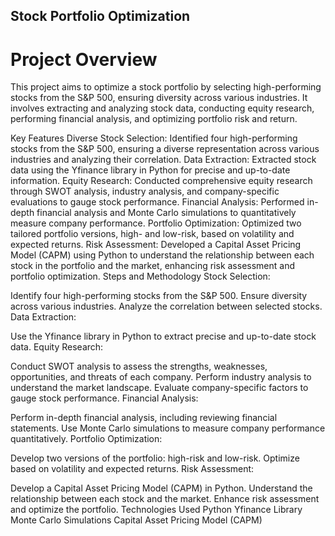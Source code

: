 ## Stock Portfolio Optimization

# Project Overview
This project aims to optimize a stock portfolio by selecting high-performing stocks from the S&P 500, ensuring diversity across various industries. It involves extracting and analyzing stock data, conducting equity research, performing financial analysis, and optimizing portfolio risk and return.

Key Features
Diverse Stock Selection: Identified four high-performing stocks from the S&P 500, ensuring a diverse representation across various industries and analyzing their correlation.
Data Extraction: Extracted stock data using the Yfinance library in Python for precise and up-to-date information.
Equity Research: Conducted comprehensive equity research through SWOT analysis, industry analysis, and company-specific evaluations to gauge stock performance.
Financial Analysis: Performed in-depth financial analysis and Monte Carlo simulations to quantitatively measure company performance.
Portfolio Optimization: Optimized two tailored portfolio versions, high- and low-risk, based on volatility and expected returns.
Risk Assessment: Developed a Capital Asset Pricing Model (CAPM) using Python to understand the relationship between each stock in the portfolio and the market, enhancing risk assessment and portfolio optimization.
Steps and Methodology
Stock Selection:

Identify four high-performing stocks from the S&P 500.
Ensure diversity across various industries.
Analyze the correlation between selected stocks.
Data Extraction:

Use the Yfinance library in Python to extract precise and up-to-date stock data.
Equity Research:

Conduct SWOT analysis to assess the strengths, weaknesses, opportunities, and threats of each company.
Perform industry analysis to understand the market landscape.
Evaluate company-specific factors to gauge stock performance.
Financial Analysis:

Perform in-depth financial analysis, including reviewing financial statements.
Use Monte Carlo simulations to measure company performance quantitatively.
Portfolio Optimization:

Develop two versions of the portfolio: high-risk and low-risk.
Optimize based on volatility and expected returns.
Risk Assessment:

Develop a Capital Asset Pricing Model (CAPM) in Python.
Understand the relationship between each stock and the market.
Enhance risk assessment and optimize the portfolio.
Technologies Used
Python
Yfinance Library
Monte Carlo Simulations
Capital Asset Pricing Model (CAPM)
